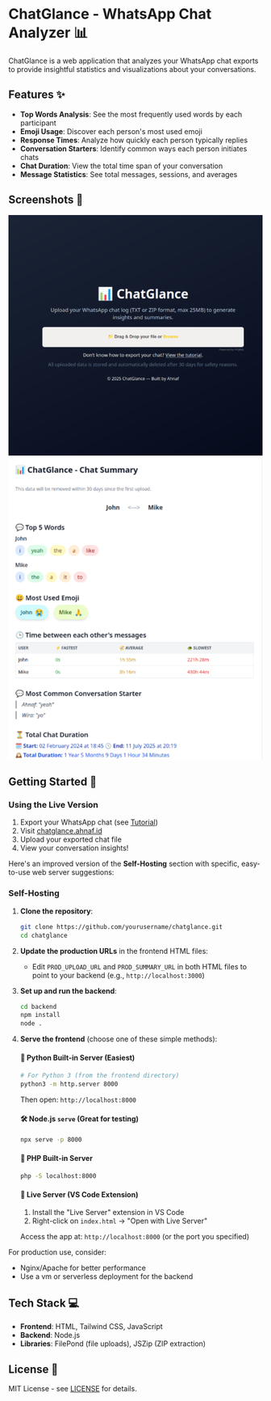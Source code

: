 # ChatGlance - WhatsApp Chat Analyzer 📊

ChatGlance is a web application that analyzes your WhatsApp chat exports to provide insightful statistics and visualizations about your conversations.

## Features ✨

- **Top Words Analysis**: See the most frequently used words by each participant
- **Emoji Usage**: Discover each person's most used emoji
- **Response Times**: Analyze how quickly each person typically replies
- **Conversation Starters**: Identify common ways each person initiates chats
- **Chat Duration**: View the total time span of your conversation
- **Message Statistics**: See total messages, sessions, and averages

## Screenshots 📸

![Home Page](img/home.png)
![Analysis Dashboard](img/summary.png)

## Getting Started 🚀

### Using the Live Version

1. Export your WhatsApp chat (see [Tutorial](https://chatglance.ahnaf.id/tutorial.html))
2. Visit [chatglance.ahnaf.id](https://chatglance.ahnaf.id)
3. Upload your exported chat file
4. View your conversation insights!

Here's an improved version of the **Self-Hosting** section with specific, easy-to-use web server suggestions:

### Self-Hosting

1. **Clone the repository**:
   ```bash
   git clone https://github.com/yourusername/chatglance.git
   cd chatglance
   ```

2. **Update the production URLs** in the frontend HTML files:
   - Edit `PROD_UPLOAD_URL` and `PROD_SUMMARY_URL` in both HTML files to point to your backend (e.g., `http://localhost:3000`)

3. **Set up and run the backend**:
   ```bash
   cd backend
   npm install
   node .
   ```

4. **Serve the frontend** (choose one of these simple methods):

   #### 🐍 Python Built-in Server (Easiest)
   ```bash
   # For Python 3 (from the frontend directory)
   python3 -m http.server 8000
   ```
   Then open: `http://localhost:8000`

   #### 🛠️ Node.js `serve` (Great for testing)
   ```bash
   npx serve -p 8000
   ```

   #### 🐹 PHP Built-in Server
   ```bash
   php -S localhost:8000
   ```

   #### 🐘 Live Server (VS Code Extension)
   1. Install the "Live Server" extension in VS Code
   2. Right-click on `index.html` → "Open with Live Server"

   Access the app at: `http://localhost:8000` (or the port you specified)


For production use, consider:
- Nginx/Apache for better performance
- Use a vm or serverless deployment for the backend


## Tech Stack 💻

- **Frontend**: HTML, Tailwind CSS, JavaScript
- **Backend**: Node.js
- **Libraries**: FilePond (file uploads), JSZip (ZIP extraction)

## License 📜

MIT License - see [LICENSE](LICENSE) for details.
